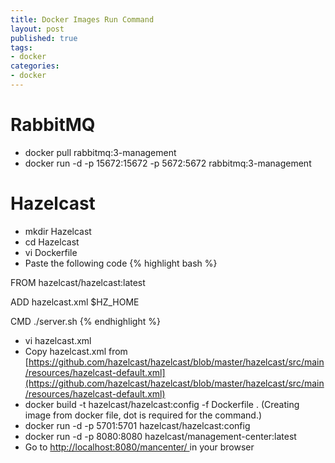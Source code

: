 ```yaml
---
title: Docker Images Run Command
layout: post
published: true
tags:
- docker
categories:
- docker
---
```


# RabbitMQ

* docker pull rabbitmq:3-management
* docker run -d -p 15672:15672 -p 5672:5672 rabbitmq:3-management

# Hazelcast
* mkdir Hazelcast
* cd Hazelcast
* vi Dockerfile
* Paste the following code 
{% highlight bash %}

FROM hazelcast/hazelcast:latest

ADD hazelcast.xml $HZ_HOME

CMD ./server.sh
{% endhighlight %}

* vi hazelcast.xml
* Copy hazelcast.xml from [https://github.com/hazelcast/hazelcast/blob/master/hazelcast/src/main/resources/hazelcast-default.xml](https://github.com/hazelcast/hazelcast/blob/master/hazelcast/src/main/resources/hazelcast-default.xml)
* docker build -t hazelcast/hazelcast:config -f Dockerfile . (Creating image from docker file,   dot is required for the command.)
* docker run -d -p 5701:5701 hazelcast/hazelcast:config
* docker run -d -p 8080:8080 hazelcast/management-center:latest  
* Go to [http://localhost:8080/mancenter/ ](http://localhost:8080/mancenter/ )in your browser